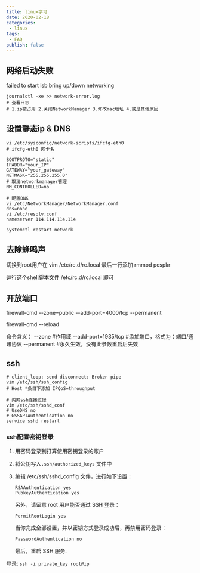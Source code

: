 ```yaml
---
title: linux学习
date: 2020-02-18
categories: 
 - linux
tags:
 - FAQ
publish: false
---
```


## 网络启动失败

failed to start lsb bring up/down networking

```shell
journalctl -xe >> network-error.log
# 查看日志
# 1.ip被占用 2.关闭NetworkManager 3.修改mac地址 4.或是其他原因
```

## 设置静态ip & DNS

``` shell
vi /etc/sysconfig/network-scripts/ifcfg-eth0
# ifcfg-eth0 网卡名

BOOTPROTO="static"
IPADDR="your_IP"
GATEWAY="your_gateway"
NETMASK="255.255.255.0"
# 取消networkmanager管理
NM_CONTROLLED=no

# 配置DNS
vi /etc/NetworkManager/NetworkManager.conf
dns=none
vi /etc/resolv.conf 
nameserver 114.114.114.114

systemctl restart network
```

## 去除蜂鸣声

切换到root用户在 vim /etc/rc.d/rc.local 最后一行添加 rmmod pcspkr

运行这个shell脚本文件 /etc/rc.d/rc.local 即可

## 开放端口

firewall-cmd --zone=public --add-port=4000/tcp --permanent

firewall-cmd --reload

 命令含义：
--zone #作用域
--add-port=1935/tcp  #添加端口，格式为：端口/通讯协议
--permanent  #永久生效，没有此参数重启后失效

## ssh

```shell
# client_loop: send disconnect: Broken pipe
vim /etc/ssh/ssh_config
# Host *条目下添加 IPQoS=throughput

# 内网ssh连接过慢
vim /etc/ssh/sshd_conf
# UseDNS no
# GSSAPIAuthentication no
service sshd restart
```

### ssh配置密钥登录

1. 用密码登录到打算使用密钥登录的账户 

2. 将公钥写入`.ssh/authorized_keys` 文件中

3. 编辑 /etc/ssh/sshd_config 文件，进行如下设置：

   ```
   RSAAuthentication yes
   PubkeyAuthentication yes
   ```

   另外，请留意 root 用户能否通过 SSH 登录：

   ```
   PermitRootLogin yes
   ```

   当你完成全部设置，并以密钥方式登录成功后，再禁用密码登录：

   ```
   PasswordAuthentication no
   ```

   最后，重启 SSH 服务.

登录: `ssh -i private_key root@ip`

